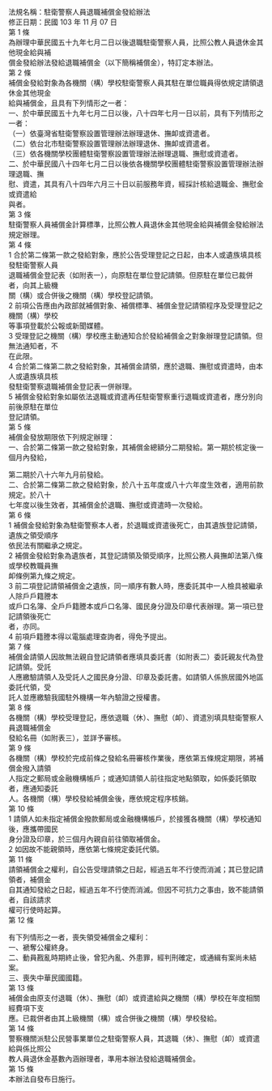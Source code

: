法規名稱：駐衛警察人員退職補償金發給辦法  
修正日期：民國 103 年 11 月 07 日  
第 1 條  
為辦理中華民國五十九年七月二日以後退職駐衛警察人員，比照公教人員退休金其他現金給與補  
償金發給辦法發給退職補償金（以下簡稱補償金），特訂定本辦法。  
第 2 條  
補償金發給對象為各機關（構）學校駐衛警察人員其駐在單位職員得依規定請領退休金其他現金  
給與補償金，且具有下列情形之一者：  
一、於中華民國五十九年七月二日以後，八十四年七月一日以前，具有下列情形之一者：  
（一）依臺灣省駐衛警察設置管理辦法辦理退休、撫卹或資遣者。  
（二）依台北市駐衛警察設置管理辦法辦理退休、撫卹或資遣者。  
（三）依各機關學校團體駐衛警察設置管理辦法辦理退職、撫慰或資遣者。  
二、於中華民國八十四年七月二日以後依各機關學校團體駐衛警察設置管理辦法辦理退職、撫  
慰、資遣，其具有八十四年六月三十日以前服務年資，經採計核給退職金、撫慰金或資遣給  
與者。  
第 3 條  
駐衛警察人員補償金計算標準，比照公教人員退休金其他現金給與補償金發給辦法規定辦理。  
第 4 條  
1 合於第二條第一款之發給對象，應於公告受理登記之日起，由本人或遺族填具核發駐衛警察人員  
退職補償金登記表（如附表一），向原駐在單位登記請領。但原駐在單位已裁併者，向其上級機  
關（構）或合併後之機關（構）學校登記請領。  
2 前項公告應由內政部就補償對象、補償標準、補償金登記請領程序及受理登記之機關（構）學校  
等事項登載於公報或新聞媒體。  
3 受理登記之機關（構）學校應主動通知合於發給補償金之對象辦理登記請領。但無法通知者，不  
在此限。  
4 合於第二條第二款之發給對象，其補償金請領，應於退職、撫慰或資遣時，由本人或遺族填具核  
發駐衛警察退職補償金登記表一併辦理。  
5 補償金發給對象如屬依法退職或資遣再任駐衛警察重行退職或資遣者，應分別向前後原駐在單位  
登記請領。  
第 5 條  
補償金發放期限依下列規定辦理：  
一、合於第二條第一款之發給對象，其補償金總額分二期發給。第一期於核定後一個月內發給，  


第二期於八十六年九月前發給。  
二、合於第二條第二款之發給對象，於八十五年度或八十六年度生效者，適用前款規定。於八十  
七年度以後生效者，其補償金於退職、撫慰或資遣時一次發給。  
第 6 條  
1 補償金發給對象為駐衛警察本人者，於退職或資遣後死亡，由其遺族登記請領，遺族之領受順序  
依民法有關繼承之規定。  
2 補償金發給對象為遺族者，其登記請領及領受順序，比照公務人員撫卹法第八條或學校教職員撫  
卹條例第九條之規定。  
3 前二項登記請領補償金之遺族，同一順序有數人時，應委託其中一人檢具被繼承人除戶戶籍謄本  
或戶口名簿、全戶戶籍謄本或戶口名簿、國民身分證及印章代表辦理。第一項已登記請領後死亡  
者，亦同。  
4 前項戶籍謄本得以電腦處理查詢者，得免予提出。  
第 7 條  
補償金請領人因故無法親自登記請領者應填具委託書（如附表二）委託親友代為登記請領。受託  
人應繳驗請領人及受託人之國民身分證、印章及委託書。如請領人係旅居國外地區委託代領，受  
託人並應繳驗我國駐外機構一年內驗證之授權書。  
第 8 條  
各機關（構）學校受理登記，應依退職（休）、撫慰（卹）、資遣別填具駐衛警察人員退職補償金  
發給名冊（如附表三），並詳予審核。  
第 9 條  
各機關（構）學校於完成前條之發給名冊審核作業後，應依第五條規定期限，將補償金撥入請領  
人指定之郵局或金融機構帳戶；或通知請領人前往指定地點領取，如係委託領取者，應通知委託  
人。各機關（構）學校發給補償金後，應依規定程序核銷。  
第 10 條  
1 請領人如未指定補償金撥款郵局或金融機構帳戶，於接獲各機關（構）學校通知後，應攜帶國民  
身分證及印章，於三個月內親自前往領取補償金。  
2 如因故不能親領時，應依第七條規定委託代領。  
第 11 條  
請領補償金之權利，自公告受理請領之日起，經過五年不行使而消滅；其已登記請領者，補償金  
自其通知發給之日起，經過五年不行使而消滅。但因不可抗力之事由，致不能請領者，自該請求  
權可行使時起算。  
第 12 條  


有下列情形之一者，喪失領受補償金之權利：  
一、褫奪公權終身。  
二、動員戡亂時期終止後，曾犯內亂、外患罪，經判刑確定，或通緝有案尚未結案。  
三、喪失中華民國國籍。  
第 13 條  
補償金由原支付退職（休）、撫慰（卹）或資遣給與之機關（構）學校在年度相關經費項下支  
應。已裁併者由其上級機關（構）或合併後之機關（構）學校發給。  
第 14 條  
警察機關派駐公民營事業單位之駐衛警察人員，其退職（休）、撫慰（卹）或資遣給與係比照公  
教人員退休金基數內涵辦理者，準用本辦法發給退職補償金。  
第 15 條  
本辦法自發布日施行。  


